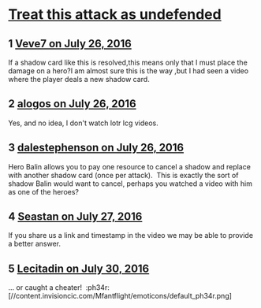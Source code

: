 # [Treat this attack as undefended](https://community.fantasyflightgames.com/topic/225854-treat-this-attack-as-undefended/)

## 1 [Veve7 on July 26, 2016](https://community.fantasyflightgames.com/topic/225854-treat-this-attack-as-undefended/?do=findComment&comment=2327296)

If a shadow card like this is resolved,this means only that I must place the damage on a hero?I am almost sure this is the way ,but I had seen a video where the player deals a new shadow card.

## 2 [alogos on July 26, 2016](https://community.fantasyflightgames.com/topic/225854-treat-this-attack-as-undefended/?do=findComment&comment=2327349)

Yes, and no idea, I don't watch lotr lcg videos.

## 3 [dalestephenson on July 26, 2016](https://community.fantasyflightgames.com/topic/225854-treat-this-attack-as-undefended/?do=findComment&comment=2327391)

Hero Balin allows you to pay one resource to cancel a shadow and replace with another shadow card (once per attack).  This is exactly the sort of shadow Balin would want to cancel, perhaps you watched a video with him as one of the heroes?

## 4 [Seastan on July 27, 2016](https://community.fantasyflightgames.com/topic/225854-treat-this-attack-as-undefended/?do=findComment&comment=2328531)

If you share us a link and timestamp in the video we may be able to provide a better answer.

## 5 [Lecitadin on July 30, 2016](https://community.fantasyflightgames.com/topic/225854-treat-this-attack-as-undefended/?do=findComment&comment=2334792)

... or caught a cheater!  :ph34r: [//content.invisioncic.com/Mfantflight/emoticons/default_ph34r.png]

